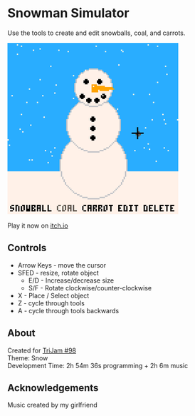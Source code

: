# Snowman Simulator
Use the tools to create and edit snowballs, coal, and carrots.

[![A snowman standing in a snowy field. Editor tools](screenshots/cover.png)](https://caterpillargames.itch.io/snowman-simulator)

Play it now on [itch.io](https://caterpillargames.itch.io/snowman-simulator)

## Controls
* Arrow Keys - move the cursor
* SFED - resize, rotate object
    * E/D - Increase/decrease size
    * S/F - Rotate clockwise/counter-clockwise
* X - Place / Select object
* Z - cycle through tools
* A - cycle through tools backwards




## About
Created for [TriJam #98](https://itch.io/jam/trijam-98/entries)  
Theme: Snow  
Development Time: 2h 54m 36s programming + 2h 6m music

## Acknowledgements
Music created by my girlfriend

